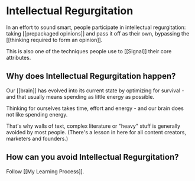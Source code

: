 # Intellectual Regurgitation
In an effort to sound smart, people participate in intellectual regurgitation: taking [[prepackaged opinions]] and pass it off as their own, bypassing the [[thinking required to form an opinion]]. 

This is also one of the techniques people use to [[Signal]] their core attributes.

## Why does Intellectual Regurgitation happen?
Our [[brain]] has evolved into its current state by optimizing for survival - and that usually means spending as little energy as possible.

Thinking for ourselves takes time, effort and energy - and our brain does not like spending energy.

That's why walls of text, complex literature or "heavy" stuff is generally avoided by most people. (There's a lesson in here for all content creators, marketers and founders.)

## How can you avoid Intellectual Regurgitation?
Follow [[My Learning Process]].
